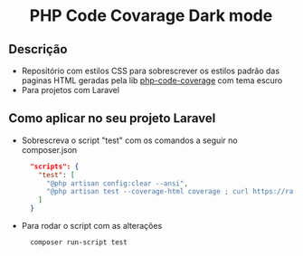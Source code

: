 <h1 align="center">PHP Code Covarage Dark mode</h1>

## Descrição
- Repositório com estilos CSS para sobrescrever os estilos padrão das paginas HTML geradas pela lib [php-code-coverage](https://github.com/sebastianbergmann/php-code-coverage) com tema escuro
- Para projetos com Laravel

## Como aplicar no seu projeto Laravel
- Sobrescreva o script "test" com os comandos a seguir no composer.json
  ```json
    "scripts": {
      "test": [
        "@php artisan config:clear --ansi",
        "@php artisan test --coverage-html coverage ; curl https://raw.githubusercontent.com/henrqueDev/php-code-coverage-dark/main/style.css -o coverage/_css/style.css"
      ]
    }
  ```
- Para rodar o script com as alterações
  ```shell
    composer run-script test
  ```
